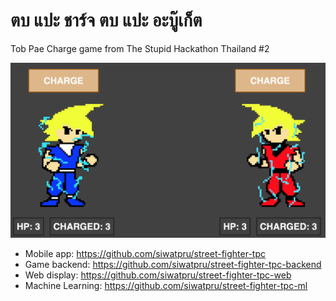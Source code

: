 # ตบ แปะ ชาร์จ ตบ แปะ อะบู๊เก็ต

Tob Pae Charge game from The Stupid Hackathon Thailand #2

![screenshot](https://raw.githubusercontent.com/siwatpru/street-fighter-tpc-main/master/screenshot.png)

- Mobile app: https://github.com/siwatpru/street-fighter-tpc
- Game backend: https://github.com/siwatpru/street-fighter-tpc-backend
- Web display: https://github.com/siwatpru/street-fighter-tpc-web
- Machine Learning: https://github.com/siwatpru/street-fighter-tpc-ml

